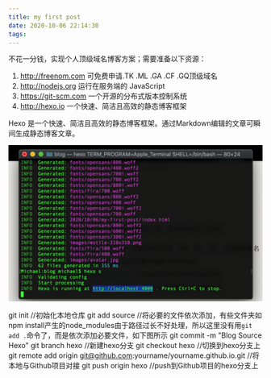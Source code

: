 ```yaml
---
title: my first post
date: 2020-10-06 22:14:30
tags:
---
```

不花一分钱，实现个人顶级域名博客方案；需要准备以下资源：

1. http://freenom.com  可免费申请.TK   .ML  .GA   .CF   .GQ顶级域名
2. http://nodejs.org 运行在服务端的 JavaScript
3. https://git-scm.com 一个开源的分布式版本控制系统
4. http://hexo.io 一个快速、简洁且高效的静态博客框架

Hexo 是一个快速、简洁且高效的静态博客框架。通过Markdown编辑的文章可瞬间生成静态博客文章。

![image-20201006223917505](../images/image-20201006223917505.png)

git init  //初始化本地仓库
git add source //将必要的文件依次添加，有些文件夹如npm install产生的node_modules由于路径过长不好处理，所以这里没有用`git add .`命令了，而是依次添加必要文件，如下图所示
git commit -m "Blog Source Hexo"
git branch hexo  //新建hexo分支
git checkout hexo  //切换到hexo分支上
git remote add origin git@github.com:yourname/yourname.github.io.git  //将本地与Github项目对接
git push origin hexo  //push到Github项目的hexo分支上